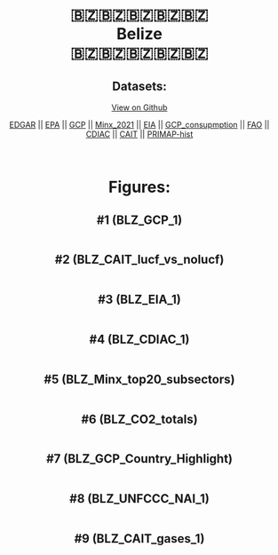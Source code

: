 
<center>
<h1 align="center">
🇧🇿🇧🇿🇧🇿🇧🇿🇧🇿
<br>
Belize
<br>
🇧🇿🇧🇿🇧🇿🇧🇿🇧🇿
</h1>
<h2>Datasets:</h2>
<p><a href="https://github.com/dquintani/GreenhouseData/tree/master/country_data/BLZ_Belize/data">View on Github</a>
<br></p><p><a href="data/BLZ_EDGAR.csv">EDGAR</a> || <a href="data/BLZ_EPA.csv">EPA</a> || <a href="data/BLZ_GCP.csv">GCP</a> || <a href="data/BLZ_Minx_2021.csv">Minx_2021</a> || <a href="data/BLZ_EIA.csv">EIA</a> || <a href="data/BLZ_GCP_consupmption.csv">GCP_consupmption</a> || <a href="data/BLZ_FAO.csv">FAO</a> || <a href="data/BLZ_CDIAC.csv">CDIAC</a> || <a href="data/BLZ_CAIT.csv">CAIT</a> || <a href="data/BLZ_PRIMAP-hist.csv">PRIMAP-hist</a></p><p><br></p>
<h1>Figures:</h1><h2>#1 (BLZ_GCP_1)</h2>
<p><img alt="" src="figures/BLZ_GCP_1.png" /></p><h2>#2 (BLZ_CAIT_lucf_vs_nolucf)</h2>
<p><img alt="" src="figures/BLZ_CAIT_lucf_vs_nolucf.png" /></p><h2>#3 (BLZ_EIA_1)</h2>
<p><img alt="" src="figures/BLZ_EIA_1.png" /></p><h2>#4 (BLZ_CDIAC_1)</h2>
<p><img alt="" src="figures/BLZ_CDIAC_1.png" /></p><h2>#5 (BLZ_Minx_top20_subsectors)</h2>
<p><img alt="" src="figures/BLZ_Minx_top20_subsectors.png" /></p><h2>#6 (BLZ_CO2_totals)</h2>
<p><img alt="" src="figures/BLZ_CO2_totals.png" /></p><h2>#7 (BLZ_GCP_Country_Highlight)</h2>
<p><img alt="" src="figures/BLZ_GCP_Country_Highlight.png" /></p><h2>#8 (BLZ_UNFCCC_NAI_1)</h2>
<p><img alt="" src="figures/BLZ_UNFCCC_NAI_1.png" /></p><h2>#9 (BLZ_CAIT_gases_1)</h2>
<p><img alt="" src="figures/BLZ_CAIT_gases_1.png" /></p>